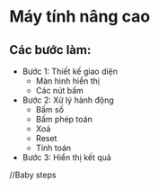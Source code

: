 # Máy tính nâng cao
## Các bước làm:
* Bước 1: Thiết kế giao diện
    * Màn hình hiển thị
    * Các nút bấm
* Bước 2: Xử lý hành động
    * Bấm số
    * Bấm phép toán
    * Xoá
    * Reset
    * Tính toán
* Bước 3: Hiển thị kết quả

//Baby steps